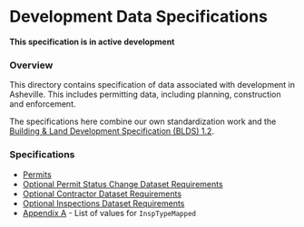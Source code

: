 # Development Data Specifications

__This specification is in active development__

### Overview

This directory contains specification of data associated with development in Asheville. This includes permitting data, including planning, construction and enforcement.

The specifications here combine our own standardization work and the [Building & Land Development Specification (BLDS) 1.2](https://github.com/open-data-standards/permitdata.org/wiki).


### Specifications

* [Permits](Core-Permits-Dataset-Requirements)
* [Optional Permit Status Change Dataset Requirements](Optional-Permit-Status-Change-Dataset-Requirements)
* [Optional Contractor Dataset Requirements](Optional-Contractor-Dataset-Requirements)
* [Optional Inspections Dataset Requirements](Optional-Inspections-Dataset-Requirements)
* [Appendix A](Appendix-A) - List of values for <code>InspTypeMapped</code>
